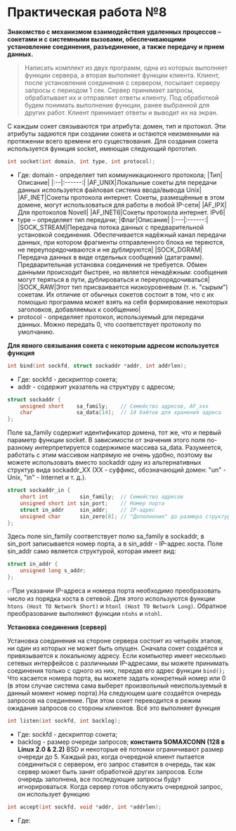 # Практическая работа №8
**Знакомство с механизмом взаимодействия удаленных процессов – сокетами и с системными вызовами, обеспечивающими установление соединения, разъединение, а также передачу и прием данных.**
>Написать комплект из двух программ, одна из которых выполняет функции сервера, а вторая выполняет функции клиента.
Клиент, после установления соединения с сервером, посылает серверу запросы с периодом 1 сек.
Сервер принимает запросы, обрабатывает их и отправляет ответы клиенту. Под обработкой будем понимать выполнение функции, ранее выбранной для других работ. Клиент принимает ответы и выводит их на экран.


С каждым сокет связываются три атрибута: домен, тип и протокол. Эти атрибуты задаются при создании сокета и остаются неизменными на протяжении всего времени его существования. Для создания сокета используется функция socket, имеющая следующий прототип.
```c
int socket(int domain, int type, int protocol);
```
- Где: domain - определяет тип коммуникационного протокола;
    |Тип|Описание|
    |:--|:------:|
    |AF_UNIX|Локальные сокеты для передачи данных используется файловая система ввода/вывода Unix|
    |AF_INET|Cокеты протокола интернет. Сокеты, размещённые в этом домене, могут использоваться для работы в любой IP-сети|
    |AF_IPX|Для протоколов Novell|
    |AF_INET6|Cокеты протокола интернет. IPv6|
- type –	определяет тип передачи;
    |Флаг|Описание|
    |:---|:------:|
    |SOCK_STREAM|Передача потока данных с предварительной установкой соединения. Обеспечивается надёжный канал передачи данных, при котором фрагменты отправленного блока не теряются, не переупорядочиваются и не дублируются|
    |SOCK_DGRAM|Передача данных в виде отдельных сообщений (датаграмм). Предварительная установка соединения не требуется. Обмен данными происходит быстрее, но является ненадёжным: сообщения могут теряться в пути, дублироваться и переупорядочиваться|
    |SOCK_RAW|Этот тип присваивается низкоуровневым (т. н. "сырым") сокетам. Их отличие от обычных сокетов состоит в том, что с их помощью программа может взять на себя формирование некоторых заголовков, добавляемых к сообщению|
- protocol - определяет протокол, используемый для передачи данных. Можно передать 0, что соответствует протоколу по умолчанию. 

**Для явного связывания сокета с некоторым адресом используется функция**
```c
int bind(int sockfd, struct sockaddr *addr, int addrlen);
```
- Где: sockfd - дескриптор сокета;
- addr - содержит указатель на структуру с адресом;
```c
struct sockaddr {
    unsigned short    sa_family;    // Семейство адресов, AF_xxx
    char              sa_data[14];  // 14 байтов для хранения адреса
};
```
Поле sa_family содержит идентификатор домена, тот же, что и первый параметр функции socket. В зависимости от значения этого поля по-разному интерпретируется содержимое массива sa_data. Разумеется, работать с этим массивом напрямую не очень удобно, поэтому вы можете использовать вместо sockaddr одну из альтернативных структур вида sockaddr_XX (XX - суффикс, обозначающий домен: "un" - Unix, "in" - Internet и т. д.). 
```c
struct sockaddr_in {
    short int          sin_family;  // Семейство адресов
    unsigned short int sin_port;    // Номер порта
    struct in_addr     sin_addr;    // IP-адрес
    unsigned char      sin_zero[8]; // "Дополнение" до размера структуры sockaddr
};
```
Здесь поле sin_family соответствует полю sa_family в sockaddr, в sin_port записывается номер порта, а в sin_addr - IP-адрес хоста. Поле sin_addr само является структурой, которая имеет вид:
```c
struct in_addr {
    unsigned long s_addr;
};
```
  &#9989;При указании IP-адреса и номера порта необходимо преобразовать число из порядка хоста в сетевой. Для этого используются функции ```htons (Host TO Network Short)``` и ```htonl (Host TO Network Long)```. Обратное преобразование выполняют функции ```ntohs``` и ```ntohl```.
  
**Установка соединения (сервер)**

Установка соединения на стороне сервера состоит из четырёх этапов, ни один из которых не может быть опущен. Сначала сокет создаётся и привязывается к локальному адресу. Если компьютер имеет несколько сетевых интерфейсов с различными IP-адресами, вы можете принимать соединения только с одного из них, передав его адрес функции ```bind(); ```
Что касается номера порта, вы можете задать конкретный номер или 0 (в этом случае система сама выберет произвольный неиспользуемый в данный момент номер порта).На следующем шаге создаётся очередь запросов на соединение. При этом сокет переводится в режим ожидания запросов со стороны клиентов. Всё это выполняет функция
```c
int listen(int sockfd, int backlog);
```
- Где: sockfd - дескриптор сокета;
- backlog - размер очереди запросов; **константа SOMAXCONN (128 в Linux 2.0 & 2.2)**
BSD и некоторые её потомки ограничивают размер очереди до 5.
Каждый раз, когда очередной клиент пытается соединиться с сервером, его запрос ставится в очередь, так как сервер может быть занят обработкой других запросов. Если очередь заполнена, все последующие запросы будут игнорироваться. Когда сервер готов обслужить очередной запрос, он использует функцию 
```c
int accept(int sockfd, void *addr, int *addrlen);
```
- Где: 
